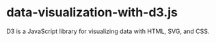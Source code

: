 # data-visualization-with-d3.js
D3 is a JavaScript library for visualizing data with HTML, SVG, and CSS.
